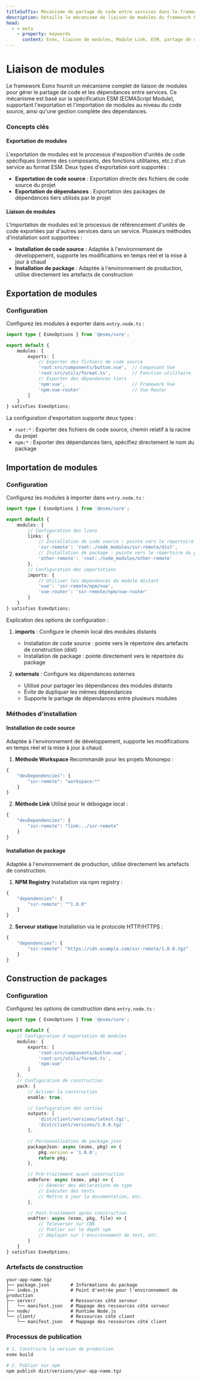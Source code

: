 ```yaml
---
titleSuffix: Mécanisme de partage de code entre services dans le framework Esmx
description: Détaille le mécanisme de liaison de modules du framework Esmx, y compris le partage de code entre services, la gestion des dépendances et l'implémentation de la spécification ESM, aidant les développeurs à construire des applications micro-frontend efficaces.
head:
  - - meta
    - property: keywords
      content: Esmx, liaison de modules, Module Link, ESM, partage de code, gestion des dépendances, micro-frontend
---
```


# Liaison de modules

Le framework Esmx fournit un mécanisme complet de liaison de modules pour gérer le partage de code et les dépendances entre services. Ce mécanisme est basé sur la spécification ESM (ECMAScript Module), supportant l'exportation et l'importation de modules au niveau du code source, ainsi qu'une gestion complète des dépendances.

### Concepts clés

#### Exportation de modules
L'exportation de modules est le processus d'exposition d'unités de code spécifiques (comme des composants, des fonctions utilitaires, etc.) d'un service au format ESM. Deux types d'exportation sont supportés :
- **Exportation de code source** : Exportation directe des fichiers de code source du projet
- **Exportation de dépendances** : Exportation des packages de dépendances tiers utilisés par le projet

#### Liaison de modules
L'importation de modules est le processus de référencement d'unités de code exportées par d'autres services dans un service. Plusieurs méthodes d'installation sont supportées :
- **Installation de code source** : Adaptée à l'environnement de développement, supporte les modifications en temps réel et la mise à jour à chaud
- **Installation de package** : Adaptée à l'environnement de production, utilise directement les artefacts de construction

## Exportation de modules

### Configuration

Configurez les modules à exporter dans `entry.node.ts` :

```ts title="src/entry.node.ts"
import type { EsmxOptions } from '@esmx/core';

export default {
    modules: {
        exports: [
            // Exporter des fichiers de code source
            'root:src/components/button.vue',  // Composant Vue
            'root:src/utils/format.ts',        // Fonction utilitaire
            // Exporter des dépendances tiers
            'npm:vue',                         // Framework Vue
            'npm:vue-router'                   // Vue Router
        ]
    }
} satisfies EsmxOptions;
```

La configuration d'exportation supporte deux types :
- `root:*` : Exporter des fichiers de code source, chemin relatif à la racine du projet
- `npm:*` : Exporter des dépendances tiers, spécifiez directement le nom du package

## Importation de modules

### Configuration

Configurez les modules à importer dans `entry.node.ts` :

```ts title="src/entry.node.ts"
import type { EsmxOptions } from '@esmx/core';

export default {
    modules: {
        // Configuration des liens
        links: {
            // Installation de code source : pointe vers le répertoire des artefacts de construction
            'ssr-remote': 'root:./node_modules/ssr-remote/dist',
            // Installation de package : pointe vers le répertoire du package
            'other-remote': 'root:./node_modules/other-remote'
        },
        // Configuration des importations
        imports: {
            // Utiliser les dépendances du module distant
            'vue': 'ssr-remote/npm/vue',
            'vue-router': 'ssr-remote/npm/vue-router'
        }
    }
} satisfies EsmxOptions;
```

Explication des options de configuration :
1. **imports** : Configure le chemin local des modules distants
   - Installation de code source : pointe vers le répertoire des artefacts de construction (dist)
   - Installation de package : pointe directement vers le répertoire du package

2. **externals** : Configure les dépendances externes
   - Utilisé pour partager les dépendances des modules distants
   - Évite de dupliquer les mêmes dépendances
   - Supporte le partage de dépendances entre plusieurs modules

### Méthodes d'installation

#### Installation de code source
Adaptée à l'environnement de développement, supporte les modifications en temps réel et la mise à jour à chaud.

1. **Méthode Workspace**
Recommandé pour les projets Monorepo :
```ts title="package.json"
{
    "devDependencies": {
        "ssr-remote": "workspace:*"
    }
}
```

2. **Méthode Link**
Utilisé pour le débogage local :
```ts title="package.json"
{
    "devDependencies": {
        "ssr-remote": "link:../ssr-remote"
    }
}
```

#### Installation de package
Adaptée à l'environnement de production, utilise directement les artefacts de construction.

1. **NPM Registry**
Installation via npm registry :
```ts title="package.json"
{
    "dependencies": {
        "ssr-remote": "^1.0.0"
    }
}
```

2. **Serveur statique**
Installation via le protocole HTTP/HTTPS :
```ts title="package.json"
{
    "dependencies": {
        "ssr-remote": "https://cdn.example.com/ssr-remote/1.0.0.tgz"
    }
}
```

## Construction de packages

### Configuration

Configurez les options de construction dans `entry.node.ts` :

```ts title="src/entry.node.ts"
import type { EsmxOptions } from '@esmx/core';

export default {
    // Configuration d'exportation de modules
    modules: {
        exports: [
            'root:src/components/button.vue',
            'root:src/utils/format.ts',
            'npm:vue'
        ]
    },
    // Configuration de construction
    pack: {
        // Activer la construction
        enable: true,

        // Configuration des sorties
        outputs: [
            'dist/client/versions/latest.tgz',
            'dist/client/versions/1.0.0.tgz'
        ],

        // Personnalisation de package.json
        packageJson: async (esmx, pkg) => {
            pkg.version = '1.0.0';
            return pkg;
        },

        // Pré-traitement avant construction
        onBefore: async (esmx, pkg) => {
            // Générer des déclarations de type
            // Exécuter des tests
            // Mettre à jour la documentation, etc.
        },

        // Post-traitement après construction
        onAfter: async (esmx, pkg, file) => {
            // Téléverser sur CDN
            // Publier sur le dépôt npm
            // Déployer sur l'environnement de test, etc.
        }
    }
} satisfies EsmxOptions;
```

### Artefacts de construction

```
your-app-name.tgz
├── package.json        # Informations du package
├── index.js            # Point d'entrée pour l'environnement de production
├── server/             # Ressources côté serveur
│   └── manifest.json   # Mappage des ressources côté serveur
├── node/               # Runtime Node.js
└── client/             # Ressources côté client
    └── manifest.json   # Mappage des ressources côté client
```

### Processus de publication

```bash
# 1. Construire la version de production
esmx build

# 2. Publier sur npm
npm publish dist/versions/your-app-name.tgz
```
